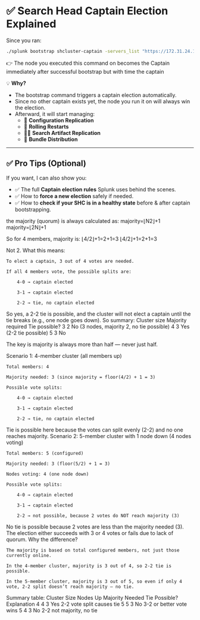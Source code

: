 # ✅ Search Head Captain Election Explained

Since you ran:

```bash
./splunk bootstrap shcluster-captain -servers_list "https://172.31.24.196:8089,https://172.31.28.177:8089,https://172.31.86.130:8089" -auth admin:splunk123
```

👉 The node you executed this command on becomes the Captain immediately after successful bootstrap but with time the captain

💡 **Why?**

- The bootstrap command triggers a captain election automatically.
- Since no other captain exists yet, the node you run it on will always win the election.
- Afterward, it will start managing:
  - 🍰 **Configuration Replication**
  - 🔄 **Rolling Restarts**
  - 🕵️‍♂️ **Search Artifact Replication**
  - 🧩 **Bundle Distribution**

---

## ✅ Pro Tips (Optional)

If you want, I can also show you:

- ✅ The full **Captain election rules** Splunk uses behind the scenes.
- ✅ How to **force a new election** safely if needed.
- ✅ How to **check if your SHC is in a healthy state** before & after captain bootstrapping.



the majority (quorum) is always calculated as:
majority=⌊N2⌋+1
majority=⌊2N​⌋+1

So for 4 members, majority is:
⌊4/2⌋+1=2+1=3
⌊4/2⌋+1=2+1=3

Not 2.
What this means:

    To elect a captain, 3 out of 4 votes are needed.

    If all 4 members vote, the possible splits are:

        4-0 → captain elected

        3-1 → captain elected

        2-2 → tie, no captain elected

So yes, a 2-2 tie is possible, and the cluster will not elect a captain until the tie breaks (e.g., one node goes down).
So summary:
Cluster size	Majority required	Tie possible?
3	2	No (3 nodes, majority 2, no tie possible)
4	3	Yes (2-2 tie possible)
5	3	No

The key is majority is always more than half — never just half.



Scenario 1: 4-member cluster (all members up)

    Total members: 4

    Majority needed: 3 (since majority = floor(4/2) + 1 = 3)

    Possible vote splits:

        4-0 → captain elected

        3-1 → captain elected

        2-2 → tie, no captain elected

Tie is possible here because the votes can split evenly (2-2) and no one reaches majority.
Scenario 2: 5-member cluster with 1 node down (4 nodes voting)

    Total members: 5 (configured)

    Majority needed: 3 (floor(5/2) + 1 = 3)

    Nodes voting: 4 (one node down)

    Possible vote splits:

        4-0 → captain elected

        3-1 → captain elected

        2-2 → not possible, because 2 votes do NOT reach majority (3)

No tie is possible because 2 votes are less than the majority needed (3). The election either succeeds with 3 or 4 votes or fails due to lack of quorum.
Why the difference?

    The majority is based on total configured members, not just those currently online.

    In the 4-member cluster, majority is 3 out of 4, so 2-2 tie is possible.

    In the 5-member cluster, majority is 3 out of 5, so even if only 4 vote, 2-2 split doesn’t reach majority — no tie.

Summary table:
Cluster Size	Nodes Up	Majority Needed	Tie Possible?	Explanation
4	4	3	Yes	2-2 vote split causes tie
5	5	3	No	3-2 or better vote wins
5	4	3	No	2-2 not majority, no tie
